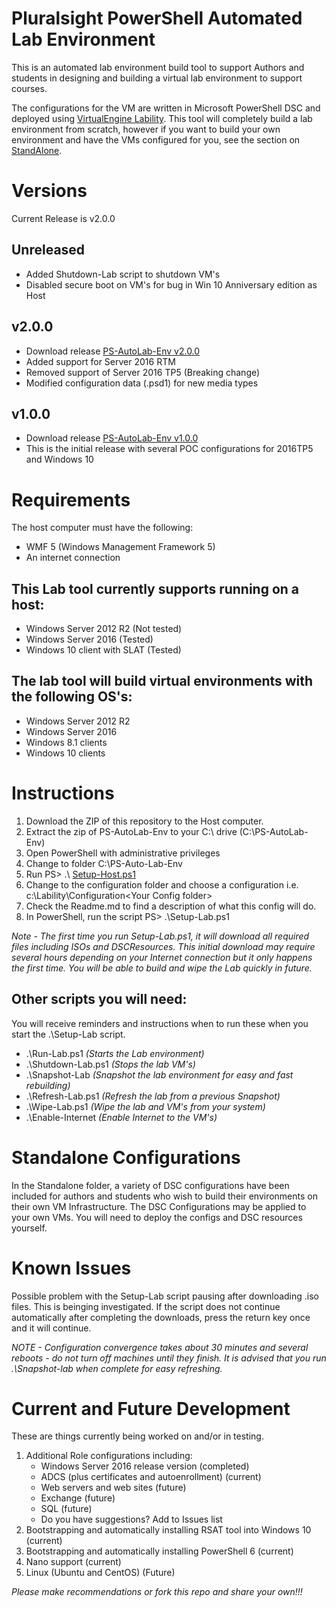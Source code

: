 
# Pluralsight PowerShell Automated Lab Environment
This is an automated lab environment build tool to support Authors and students in designing and building a virtual lab environment to support courses.  

The configurations for the VM are written in Microsoft PowerShell DSC and deployed using [VirtualEngine Lability](https://github.com/VirtualEngine/Lability). This tool will completely build a lab environment from scratch, however if you want to build your own environment and have the VMs configured for you, see the section on [StandAlone](./Standalone/README.md).

# Versions
Current Release is v2.0.0

## Unreleased
* Added Shutdown-Lab script to shutdown VM's
* Disabled secure boot on VM's for bug in Win 10 Anniversary edition as Host

## v2.0.0
* Download release [PS-AutoLab-Env v2.0.0](https://github.com/theJasonHelmick/PS-AutoLab-Env/releases/tag/v2.0.0)
* Added support for Server 2016 RTM 
* Removed support of Server 2016 TP5 (Breaking change)
* Modified configuration data (.psd1) for new media types

## v1.0.0
* Download release [PS-AutoLab-Env v1.0.0](https://github.com/theJasonHelmick/PS-AutoLab-Env/releases/tag/v1.0.0)
* This is the initial release with several POC configurations for 2016TP5 and Windows 10

# Requirements
The host computer must have the following:
* WMF 5 (Windows Management Framework 5)
* An internet connection

## This Lab tool currently supports running on a host:
* Windows Server 2012 R2 (Not tested)
* Windows Server 2016 (Tested)
* Windows 10 client with SLAT (Tested)

## The lab tool will build virtual environments with the following OS's:
* Windows Server 2012 R2
* Windows Server 2016
* Windows 8.1 clients
* Windows 10 clients

# Instructions 
1. Download the ZIP of this repository to the Host computer.
2. Extract the zip of PS-AutoLab-Env to your C:\ drive (C:\PS-AutoLab-Env)
3. Open PowerShell with administrative privileges
4. Change to folder C:\PS-Auto-Lab-Env
5. Run PS> .\ [Setup-Host.ps1](./Setup-Host.ps1)
6. Change to the configuration folder and choose a configuration i.e. c:\Lability\Configuration\<Your Config folder>
7. Check the Readme.md to find a description of what this config will do.
8. In PowerShell, run the script PS> .\Setup-Lab.ps1

_Note - The first time you run Setup-Lab.ps1, it will download all required files including ISOs and DSCResources.
This initial download may require several hours depending on your Internet connection but it only happens the first time.
You will be able to build and wipe the Lab quickly in future._

## Other scripts you will need:
You will receive reminders and instructions when to run these when you start the .\Setup-Lab script.

* .\Run-Lab.ps1 _(Starts the Lab environment)_
* .\Shutdown-Lab.ps1 _(Stops the lab VM's)_
* .\Snapshot-Lab _(Snapshot the lab environment for easy and fast rebuilding)_
* .\Refresh-Lab.ps1 _(Refresh the lab from a previous Snapshot)_
* .\Wipe-Lab.ps1 _(Wipe the lab and VM's from your system)_
* .\Enable-Internet _(Enable Internet to the VM's)_ 

# Standalone Configurations
In the Standalone folder, a variety of DSC configurations have been included for authors and students who wish to build their environments on their own VM Infrastructure. The DSC Configurations may be applied to your own VMs. You will need to deploy the configs and DSC resources yourself.

# Known Issues
Possible problem with the Setup-Lab script pausing after downloading .iso files. This is beinging investigated. 
If the script does not continue automatically after completing the downloads, press the return key once and it
will continue.

_NOTE - Configuration convergence takes about 30 minutes and several reboots - do not turn off machines until they finish. It is advised that you run .\Snapshot-lab when complete for easy refreshing._

# Current and Future Development
These are things currently being worked on and/or in testing.

1. Additional Role configurations including:
   * Windows Server 2016 release version (completed)
   * ADCS (plus certificates and autoenrollment) (current)
   * Web servers and web sites (future)
   * Exchange (future)
   * SQL (future)
   * Do you have suggestions? Add to Issues list
2. Bootstrapping and automatically installing RSAT tool into Windows 10 (current)
3. Bootstrapping and automatically installing PowerShell 6 (current)
4. Nano support (current)
5. Linux (Ubuntu and CentOS) (Future)

_Please make recommendations or fork this repo and share your own!!!_

